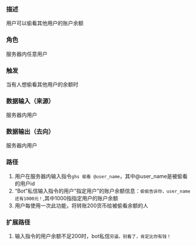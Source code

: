 ### 描述

用户可以偷看其他用户的账户余额

### 角色

服务器内任意用户

### 触发

当有人想偷看其他用户的余额时

### 数据输入（来源）

服务器内用户

### 数据输出（去向）

服务器内用户

### 路径

1. 用户在服务器内输入指令```ghs 偷看 @user_name```，其中@user_name是被偷看的用户id
2. “Bot”私信输入指令的用户“指定用户”的账户余额信息：```偷偷告诉你，user_name还有1000元！```,其中1000指指定用户的账户余额
3. 用户每使用一次此功能，将转账200货币给被偷看余额的人

### 扩展路径

1. 输入指令的用户余额不足200时，bot私信```穷逼，别看了，肯定比你有钱！```

